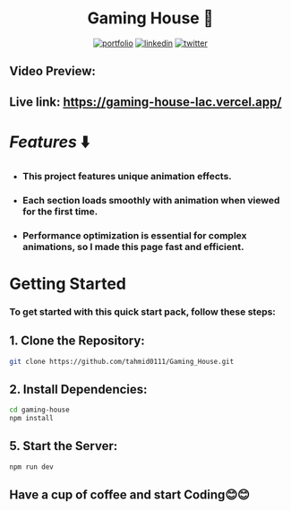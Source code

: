 # <div align="center"> Gaming House 🤖</div>

<div align="center">
  
  [![portfolio](https://img.shields.io/badge/my_portfolio-FFFF00?style=for-the-badge&logo=ko-fi&logoColor=black)](https://animated-portfolio-green-one.vercel.app/)  [![linkedin](https://img.shields.io/badge/linkedin-0A66C2?style=for-the-badge&logo=linkedin&logoColor=white)](https://www.linkedin.com/in/tahmid-emam/)  [![twitter](https://img.shields.io/badge/twitter-1DA1F2?style=for-the-badge&logo=twitter&logoColor=white)](https://x.com/tahmid_emam)
  
</div>

## <div>Video Preview: </div>

## <div>Live link: https://gaming-house-lac.vercel.app/</div>

# _Features_ ⬇️

- ### This project features unique animation effects.

- ### Each section loads smoothly with animation when viewed for the first time.

- ### Performance optimization is essential for complex animations, so I made this page fast and efficient.

# Getting Started

### To get started with this quick start pack, follow these steps:

## 1. Clone the Repository:

```bash
git clone https://github.com/tahmid0111/Gaming_House.git
```

## 2. Install Dependencies:

```bash
cd gaming-house
npm install
```

## 5. Start the Server:

```bash
npm run dev
```

## Have a cup of coffee and start Coding😊😊
